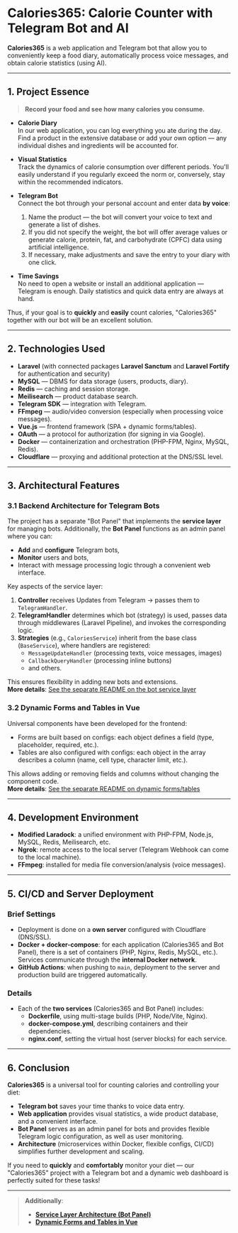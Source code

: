 # Calories365: Calorie Counter with Telegram Bot and AI

**Calories365** is a web application and Telegram bot that allow you to conveniently keep a food diary, automatically process voice messages, and obtain calorie statistics (using AI).

[//]: # (## [Try the Calorie Diary Now!]&#40;https://calculator.calories365.com&#41;)

---

## 1. Project Essence

> **Record your food and see how many calories you consume.**

- **Calorie Diary**  
  In our web application, you can log everything you ate during the day. Find a product in the extensive database or add your own option — any individual dishes and ingredients will be accounted for.

- **Visual Statistics**  
  Track the dynamics of calorie consumption over different periods. You'll easily understand if you regularly exceed the norm or, conversely, stay within the recommended indicators.

- **Telegram Bot**  
  Connect the bot through your personal account and enter data **by voice**:
    1. Name the product — the bot will convert your voice to text and generate a list of dishes.
    2. If you did not specify the weight, the bot will offer average values or generate calorie, protein, fat, and carbohydrate (CPFC) data using artificial intelligence.
    3. If necessary, make adjustments and save the entry to your diary with one click.

- **Time Savings**  
  No need to open a website or install an additional application — Telegram is enough. Daily statistics and quick data entry are always at hand.

Thus, if your goal is to **quickly** and **easily** count calories, "Calories365" together with our bot will be an excellent solution.

---

## 2. Technologies Used

- **Laravel** (with connected packages **Laravel Sanctum** and **Laravel Fortify** for authentication and security)
- **MySQL** — DBMS for data storage (users, products, diary).
- **Redis** — caching and session storage.
- **Meilisearch** — product database search.
- **Telegram SDK** — integration with Telegram.
- **FFmpeg** — audio/video conversion (especially when processing voice messages).
- **Vue.js** — frontend framework (SPA + dynamic forms/tables).
- **OAuth** — a protocol for authorization (for signing in via Google).
- **Docker** — containerization and orchestration (PHP-FPM, Nginx, MySQL, Redis).
- **Cloudflare** — proxying and additional protection at the DNS/SSL level.

---

## 3. Architectural Features

### 3.1 Backend Architecture for Telegram Bots

The project has a separate "Bot Panel" that implements the **service layer** for managing bots. Additionally, the **Bot Panel** functions as an admin panel where you can:

- **Add** and **configure** Telegram bots,
- **Monitor** users and bots,
- Interact with message processing logic through a convenient web interface.

Key aspects of the service layer:
1. **Controller** receives Updates from Telegram → passes them to `TelegramHandler`.
2. **TelegramHandler** determines which bot (strategy) is used, passes data through middlewares (Laravel Pipeline), and invokes the corresponding logic.
3. **Strategies** (e.g., `CaloriesService`) inherit from the base class (`BaseService`), where handlers are registered:
    - `MessageUpdateHandler` (processing texts, voice messages, images)
    - `CallbackQueryHandler` (processing inline buttons)
    - and others.

This ensures flexibility in adding new bots and extensions.  
**More details**: [See the separate README on the bot service layer](./README.BotPanelArchitecture.en.md)

### 3.2 Dynamic Forms and Tables in Vue

Universal components have been developed for the frontend:
- Forms are built based on configs: each object defines a field (type, placeholder, required, etc.).
- Tables are also configured with configs: each object in the array describes a column (name, cell type, character limit, etc.).

This allows adding or removing fields and columns without changing the component code.  
**More details**: [See the separate README on dynamic forms/tables](./README.DynamicFormsAndTables.en.md)

---

## 4. Development Environment

- **Modified Laradock**: a unified environment with PHP-FPM, Node.js, MySQL, Redis, Meilisearch, etc.
- **Ngrok**: remote access to the local server (Telegram Webhook can come to the local machine).
- **FFmpeg**: installed for media file conversion/analysis (voice messages).

---

## 5. CI/CD and Server Deployment

### Brief Settings

- Deployment is done on a **own server** configured with Cloudflare (DNS/SSL).
- **Docker + docker-compose**: for each application (Calories365 and Bot Panel), there is a set of containers (PHP, Nginx, Redis, MySQL, etc.). Services communicate through the **internal Docker network**.
- **GitHub Actions**: when pushing to `main`, deployment to the server and production build are triggered automatically.

### Details

- Each of the **two services** (Calories365 and Bot Panel) includes:
    - **Dockerfile**, using multi-stage builds (PHP, Node/Vite, Nginx).
    - **docker-compose.yml**, describing containers and their dependencies.
    - **nginx.conf**, setting the virtual host (server blocks) for each service.

---

## 6. Conclusion

**Calories365** is a universal tool for counting calories and controlling your diet:
- **Telegram bot** saves your time thanks to voice data entry.
- **Web application** provides visual statistics, a wide product database, and a convenient interface.
- **Bot Panel** serves as an admin panel for bots and provides flexible Telegram logic configuration, as well as user monitoring.
- **Architecture** (microservices within Docker, flexible configs, CI/CD) simplifies further development and scaling.

If you need to **quickly** and **comfortably** monitor your diet — our "Calories365" project with a Telegram bot and a dynamic web dashboard is perfectly suited for these tasks!

---

> **Additionally**:
> - [**Service Layer Architecture (Bot Panel)**](./README.BotPanelArchitecture.en.md)
> - [**Dynamic Forms and Tables in Vue**](./README.DynamicFormsAndTables.en.md)  
